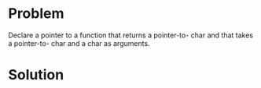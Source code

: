 # Problem
Declare a pointer to a function that returns a pointer-to- char and that takes a pointer-to-
char and a char as arguments.
# Solution
